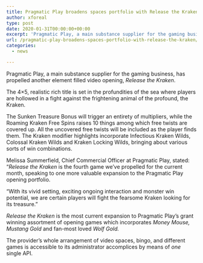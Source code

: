 ```yaml
---
title: Pragmatic Play broadens spaces portfolio with Release the Kraken
author: xforeal 
type: post
date: 2020-01-31T00:00:00+00:00
excerpt: 'Pragmatic Play, a main substance supplier for the gaming business, has propelled another element filled video opening, Release the Kraken '
url: /pragmatic-play-broadens-spaces-portfolio-with-release-the-kraken/
categories:
  - news

---
```

Pragmatic Play, a main substance supplier for the gaming business, has propelled another element filled video opening, _Release the Kraken_.

The 4&#215;5, realistic rich title is set in the profundities of the sea where players are hollowed in a fight against the frightening animal of the profound, the Kraken.

The Sunken Treasure Bonus will trigger an entirety of multipliers, while the Roaming Kraken Free Spins raises 10 things among which free twists are covered up. All the uncovered free twists will be included as the player finds them. The Kraken modifier highlights incorporate Infectious Kraken Wilds, Colossal Kraken Wilds and Kraken Locking Wilds, bringing about various sorts of win combinations.

Melissa Summerfield, Chief Commercial Officer at Pragmatic Play, stated: &ldquo;_Release the Kraken_ is the fourth game we&rsquo;ve propelled for the current month, speaking to one more valuable expansion to the Pragmatic Play opening portfolio.

&ldquo;With its vivid setting, exciting ongoing interaction and monster win potential, we are certain players will fight the fearsome Kraken looking for its treasure.&rdquo;

_Release the Kraken_ is the most current expansion to Pragmatic Play&rsquo;s grant winning assortment of opening games which incorporates _Money Mouse, Mustang Gold_ and fan-most loved _Wolf Gold._ 

The provider&rsquo;s whole arrangement of video spaces, bingo, and different games is accessible to its administrator accomplices by means of _one_ single API.